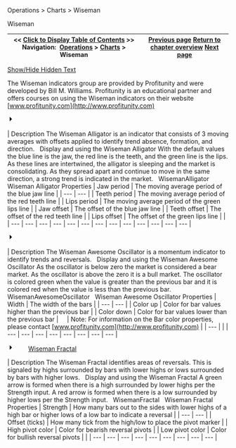 ﻿


Operations \> Charts \> Wiseman






















Wiseman







| \<\< [Click to Display Table of Contents](wiseman.md) \>\> **Navigation:**     [Operations](operations.md) \> [Charts](charts.md) \> Wiseman | [Previous page](cot.md) [Return to chapter overview](charts.md) [Next page](understanding_commissions.md) |
| --- | --- |




[Show/Hide Hidden Text](javascript:HMToggleExpandAll(!HMAnyToggleOpen()) "Click to open/close expanding sections")









The Wiseman indicators group are provided by Profitunity and were developed by Bill M. Williams. Profitunity is an educational partner and offers courses on using the Wiseman indicators on their website [www.profitunity.com](http://www.profitunity.com)


![tog_plus](tog_plus.gif)




| Description The Wiseman Alligator is an indicator that consists of 3 moving averages with offsets applied to identify trend absence, formation, and direction.   Display and using the Wiseman Alligator With the default values the blue line is the jaw, the red line is the teeth, and the green line is the lips. As these lines are intertwined, the alligator is sleeping and the market is consolidating. As they spread apart and continue to move in the same direction, a strong trend is indicated in the market.   WisemanAlligator   Wiseman Alligator Properties   | Jaw period | The moving average period of the blue jaw line | | --- | --- | | Teeth period | The moving average period of the red teeth line | | Lips period | The moving average period of the green lips line | | Jaw offset | The offset of the blue jaw line | | Teeth offset | The offset of the red teeth line | | Lips offset | The offset of the green lips line | |
| --- | --- | --- | --- | --- | --- | --- | --- | --- | --- | --- | --- | --- |



![tog_plus](tog_plus.gif)




| Description The Wiseman Awesome Oscillator is a momentum indicator to identify trends and reversals.   Display and using the Wiseman Awesome Oscillator As the oscillator is below zero the market is considered a bear market. As the oscillator is above the zero it is a bull market. The oscillator is colored green when the value is greater than the previous bar and it is colored red when the value is less than the previous bar.   WisemanAwesomeOscillator   Wiseman Awesome Oscillator Properties   | Width | The width of the bars | | --- | --- | | Color up | Color for bar values higher than the previous bar | | Color down | Color for bar values lower than the previous bar |          | Note: For information on the Bar color properties, please contact [www.profitunity.com](http://www.profitunity.com) | | --- | |
| --- | --- | --- | --- | --- | --- | --- | --- |



![tog_plus](tog_plus.gif)        [Wiseman Fractal](javascript:HMToggle('toggle','WisemanFractal','WisemanFractal_ICON'))




| Description The Wiseman Fractal identifies areas of reversals. This is signaled by highs surrounded by bars with lower highs or lows surrounded by bars with higher lows.   Display and using the Wiseman Fractal A green arrow is formed when there is a high surrounded by lower highs per the Strength input. A red arrow is formed when there is a low surrounded by higher lows per the Strength input.   WisemanFractal   Wiseman Fractal Properties   | Strength | How many bars out to the sides with lower highs of a high bar or higher lows of a low bar to indicate a reversal | | --- | --- | | Offset (ticks) | How many tick from the high/low to place the pivot marker | | High pivot color | Color for bearish reversal pivots | | Low pivot color | Color for bullish reversal pivots | |
| --- | --- | --- | --- | --- | --- | --- | --- | --- |










